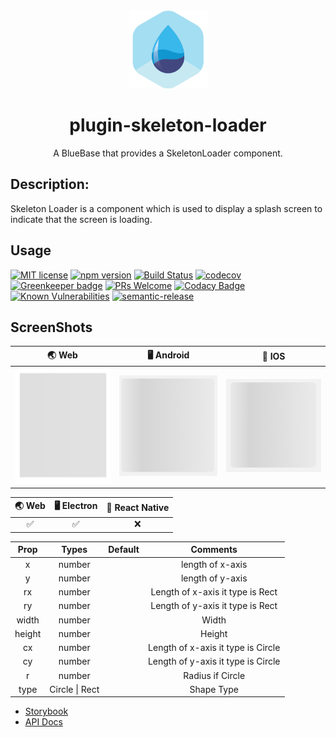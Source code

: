 <div align="center">
	<img width=125 height=125 src="assets/common/logo.png">
  <h1>
		plugin-skeleton-loader
	</h1>
  <p>A BlueBase that provides a SkeletonLoader component.</p>
</div>

## Description: 
Skeleton Loader is a component which is used to display a splash screen to indicate that the screen is loading.

## Usage

[![MIT license](https://img.shields.io/badge/license-MIT-brightgreen.svg)](http://opensource.org/licenses/MIT)
[![npm version](https://img.shields.io/npm/v/skeleton-loader.svg?style=flat)](https://npmjs.org/package/skeleton-loader 'View this project on npm')
[![Build Status](https://travis-ci.com/BlueBaseJS/plugin-skeleton-loader.svg?branch=master)](https://travis-ci.com/BlueBaseJS/plugin-skeleton-loader)
[![codecov](https://codecov.io/gh/BlueBaseJS/plugin-skeleton-loader/branch/master/graph/badge.svg)](https://codecov.io/gh/BlueBaseJS/plugin-skeleton-loader)
[![Greenkeeper badge](https://badges.greenkeeper.io/BlueBaseJS/plugin-skeleton-loader.svg)](https://greenkeeper.io/) [![PRs Welcome](https://img.shields.io/badge/PRs-welcome-brightgreen.svg)](https://github.com/BlueBaseJS/plugin-skeleton-loader/blob/master/CONTRIBUTING.md)
[![Codacy Badge](https://api.codacy.com/project/badge/Grade/3c79162871414b6aa7c15d1a423adeca)](https://www.codacy.com/app/BlueBaseJS/plugin-skeleton-loader?utm_source=github.com&utm_medium=referral&utm_content=BlueBaseJS/plugin-skeleton-loader&utm_campaign=Badge_Grade)
[![Known Vulnerabilities](https://snyk.io/test/github/BlueBaseJS/plugin-skeleton-loader/badge.svg)](https://snyk.io/test/github/BlueBaseJS/plugin-skeleton-loader)
[![semantic-release](https://img.shields.io/badge/%20%20%F0%9F%93%A6%F0%9F%9A%80-semantic--release-e10079.svg)](https://github.com/semantic-release/semantic-release)

## ScreenShots
|                                        🌏 Web                                        |                                      🖥 Android                                      |                                          📱 IOS                                          |
| :----------------------------------------------------------------------------------: | :----------------------------------------------------------------------------------: | :--------------------------------------------------------------------------------------: |
| <img src="./src/components/Skeleton/screenshot/SkeletonLoader_web.png" width="180"/> | <img src="./src/components/Skeleton/screenshot/SkeletonLoader_ios.png" width="180"/> | <img src="./src/components/Skeleton/screenshot/SkeletonLoader_android.png" width="180"/> |

| 🌏 Web | 🖥 Electron | 📱 React Native |
| :----: | :---------: | :-------------: |
|   ✅    |      ✅      |        ❌        |

|  Prop  |      Types      | Default |              Comments              |
| :----: | :-------------: | :-----: | :--------------------------------: |
|   x    |     number      |         |          length of x-axis          |
|   y    |     number      |         |          length of y-axis          |
|   rx   |     number      |         |  Length of x-axis it type is Rect  |
|   ry   |     number      |         |  Length of y-axis it type is Rect  |
| width  |     number      |         |               Width                |
| height |     number      |         |               Height               |
|   cx   |     number      |         | Length of x-axis it type is Circle |
|   cy   |     number      |         | Length of y-axis it type is Circle |
|   r    |     number      |         |          Radius if Circle          |
|  type  | ️Circle \| Rect |         |             Shape Type             |

- [Storybook](https://BlueBaseJS.github.io/plugin-skeleton-loader/storybook/)
- [API Docs](https://BlueBaseJS.github.io/plugin-skeleton-loader/)
